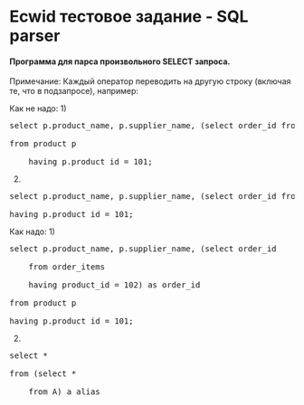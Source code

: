 <h1>Ecwid тестовое задание - SQL parser</h1>

<h4>Программа для парса произвольного SELECT запроса.</h4>

Примечание:
Каждый оператор переводить на другую строку (включая те, что в подзапросе), например:

Как не надо:
1)
<pre>select p.product_name, p.supplier_name, (select order_id from order_items having product_id = 102) as order_id <br>
from product p<br>
    having p.product_id = 101;</pre>
2)
<pre>select p.product_name, p.supplier_name, (select order_id from order_items having product_id = 102) as order_id from product p<br>
having p.product_id = 101;</pre>


Как надо:
1)
<pre>select p.product_name, p.supplier_name, (select order_id<br>
    from order_items<br>
    having product_id = 102) as order_id<br>
from product p<br>
having p.product_id = 101;</pre>
2)
<pre>select *<br>
from (select *<br> 
    from A) a_alias</pre>
